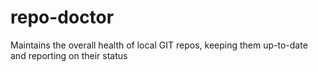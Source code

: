 # repo-doctor
Maintains the overall health of local GIT repos, keeping them up-to-date and reporting on their status
